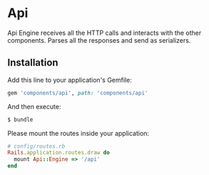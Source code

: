 # Api

Api Engine receives all the HTTP calls and interacts with the other components. Parses all the responses and send as serializers.

## Installation

Add this line to your application's Gemfile:

```ruby
gem 'components/api', path: 'components/api'
```

And then execute:
```bash
$ bundle
```

Please mount the routes inside your application:

```ruby
# config/routes.rb
Rails.application.routes.draw do
  mount Api::Engine => '/api'
end
```
